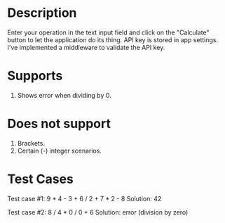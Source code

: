 # Description
Enter your operation in the text input field and click on the "Calculate" button to let the application do its thing. 
API key is stored in app settings. I've implemented a middleware to validate the API key.

# Supports
1. Shows error when dividing by 0.

# Does not support
1. Brackets.
2. Certain (-) integer scenarios.

# Test Cases
Test case #1: 9 * 4 - 3 + 6 / 2 + 7 * 2 - 8
Solution: 42

Test case #2: 8 / 4 * 0 / 0 + 6
Solution: error (division by zero)
